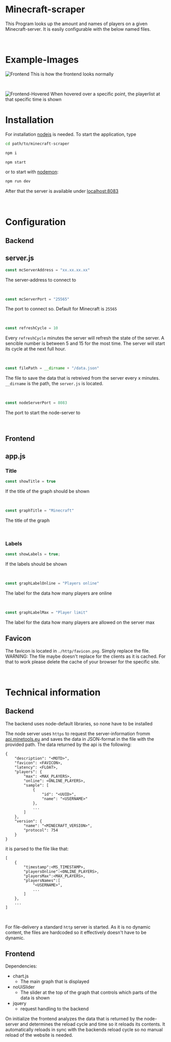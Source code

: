 # Minecraft-scraper
This Program looks up the amount and names of players on a given Minecraft-server. It is easily configurable with the below named files.

&nbsp;

# Example-Images

![Frontend](resources/frontend_01.png)
This is how the frontend looks normally

&nbsp;

![Frontend-Hovered](resources/frontend_02.png)
When hovered over a specific point, the playerlist at that specific time is shown

# Installation

For installation [nodejs](https://nodejs.org/) is needed. To start the application, type
```bash
cd path/to/minecraft-scraper
```
```bash
npm i
```
```bash
npm start
```
or to start with [nodemon](https://www.npmjs.com/package/nodemon):
```bash
npm run dev
```

After that the server is available under [localhost:8083](http://localhost:8083)

&nbsp;

# Configuration

## Backend 
## server.js

```javascript
const mcServerAddress = "xx.xx.xx.xx"
```
The server-address to connect to

&nbsp;
```javascript
const mcServerPort = "25565"
```
The port to connect so. Default for Minecraft is `25565`

&nbsp;
```javascript
const refreshCycle = 10
```
Every `refreshCycle` minutes the server will refresh the state of the server. A sencible number is between 5 and 15 for the most time. The server will start its cycle at the next full hour.

&nbsp;
```javascript
const filePath = __dirname + "/data.json"
```
The file to save the data that is retreived from the server every x minutes.\
`__dirname` is the path, the `server.js` is located.

&nbsp;
```javascript
const nodeServerPort = 8083
```
The port to start the node-server to

&nbsp;

## Frontend
## app.js
### Title
```javascript
const showTitle = true
```
If the title of the graph should be shown

&nbsp;
```javascript
const graphTitle = "Minecraft"
```
The title of the graph

&nbsp;
### Labels
```javascript
const showLabels = true;
```
If the labels should be shown

&nbsp;
```javascript
const graphLabelOnline = "Players online"
```
The label for the data how many players are online

&nbsp;
```javascript
const graphLabelMax = "Player limit"
```
The label for the data how many players are allowed on the server max

## Favicon

The favicon is located in `./http/favicon.png`. Simply replace the file. \
WARNING: The file maybe doesn't replace for the clients as it is cached. For that to work please delete the cache of your browser for the specific site.

&nbsp;

# Technical information

## Backend
The backend uses node-default libraries, so none have to be installed

The node server uses `https` to request the server-information fromm [api.minetools.eu](https://api.minetools.eu) and saves the data in JSON-format in the file with the provided path. The data returned by the api is the following:
```
{
    "description": "<MOTD>",
    "favicon": <FAVICON>,
    "latency": <FLOAT>,
    "players": {
        "max": <MAX_PLAYERS>,
        "online": <ONLINE_PLAYERS>,
        "sample": [
            {
                "id": "<UUID>",
                "name": "<USERNAME>"
            },
            ...
        ]
    },
    "version": {
        "name": "<MINECRAFT_VERSION>",
        "protocol": 754
    }
}
```
it is parsed to the file like that:
```
[
    {
        "timestamp":<MS_TIMESTAMP>,
        "playersOnline":<ONLINE_PLAYERS>,
        "playersMax":<MAX_PLAYERS>,
        "playersNames":[
            "<USERNAME>",
            ...
        ]
    },
    ...
]
```

&nbsp;

For file-delivery a standard `http` server is started. As it is no dynamic content, the files are hardcoded so it effectively doesn't have to be dynamic.

## Frontend

Dependencies:
* chart.js
    * The main graph that is displayed
* noUiSlider
    * The slider at the top of the graph that controls which parts of the data is shown
* jquery
    * request handling to the backend

On initialize the frontend analyzes the data that is returned by the node-server and determines the reload cycle and time so it reloads its contents. It automatically reloads in sync with the backends reload cycle so no manual reload of the website is needed.
